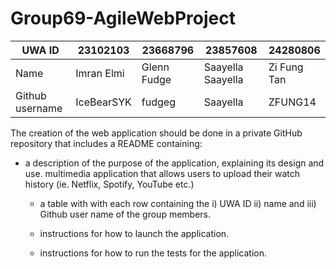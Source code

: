 # Group69-AgileWebProject

| UWA ID          | 23102103   | 23668796    | 23857608          | 24280806    |
| --------------- | ---------- | ----------- | ----------------- | ----------- |
| Name            | Imran Elmi | Glenn Fudge | Saayella Saayella | Zi Fung Tan |
| Github username | IceBearSYK | fudgeg      | Saayella          | ZFUNG14     |

The creation of the web application should be done in a private GitHub repository that includes a README containing:

- a description of the purpose of the application, explaining its design and use.
  multimedia application that allows users to upload their watch history (ie. Netflix, Spotify, YouTube etc.)

  - a table with with each row containing the i) UWA ID ii) name and iii) Github user name of the group members.

  - instructions for how to launch the application.

  - instructions for how to run the tests for the application.
